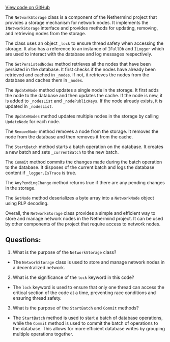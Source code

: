 [View code on GitHub](https://github.com/NethermindEth/nethermind/src/Nethermind/Nethermind.Network/NetworkStorage.cs)

The `NetworkStorage` class is a component of the Nethermind project that provides a storage mechanism for network nodes. It implements the `INetworkStorage` interface and provides methods for updating, removing, and retrieving nodes from the storage. 

The class uses an object `_lock` to ensure thread safety when accessing the storage. It also has a reference to an instance of `IFullDb` and `ILogger` which are used to interact with the database and log messages respectively. 

The `GetPersistedNodes` method retrieves all the nodes that have been persisted in the database. It first checks if the nodes have already been retrieved and cached in `_nodes`. If not, it retrieves the nodes from the database and caches them in `_nodes`. 

The `UpdateNode` method updates a single node in the storage. It first adds the node to the database and then updates the cache. If the node is new, it is added to `_nodesList` and `_nodePublicKeys`. If the node already exists, it is updated in `_nodesList`. 

The `UpdateNodes` method updates multiple nodes in the storage by calling `UpdateNode` for each node. 

The `RemoveNode` method removes a node from the storage. It removes the node from the database and then removes it from the cache. 

The `StartBatch` method starts a batch operation on the database. It creates a new batch and sets `_currentBatch` to the new batch. 

The `Commit` method commits the changes made during the batch operation to the database. It disposes of the current batch and logs the database content if `_logger.IsTrace` is true. 

The `AnyPendingChange` method returns true if there are any pending changes in the storage. 

The `GetNode` method deserializes a byte array into a `NetworkNode` object using RLP decoding. 

Overall, the `NetworkStorage` class provides a simple and efficient way to store and manage network nodes in the Nethermind project. It can be used by other components of the project that require access to network nodes.
## Questions: 
 1. What is the purpose of the `NetworkStorage` class?
- The `NetworkStorage` class is used to store and manage network nodes in a decentralized network.

2. What is the significance of the `lock` keyword in this code?
- The `lock` keyword is used to ensure that only one thread can access the critical section of the code at a time, preventing race conditions and ensuring thread safety.

3. What is the purpose of the `StartBatch` and `Commit` methods?
- The `StartBatch` method is used to start a batch of database operations, while the `Commit` method is used to commit the batch of operations to the database. This allows for more efficient database writes by grouping multiple operations together.